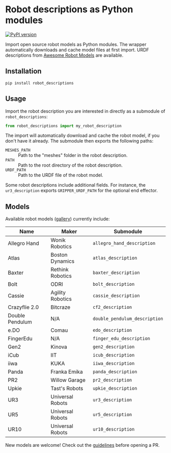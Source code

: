 # Robot descriptions as Python modules

[![PyPI version](https://img.shields.io/pypi/v/robot_descriptions)](https://pypi.org/project/robot_descriptions/)

Import open source robot models as Python modules. The wrapper automatically downloads and cache model files at first import. URDF descriptions from [Awesome Robot Models](https://github.com/stephane-caron/awesome-robot-models) are available.

## Installation

```console
pip install robot_descriptions
```

## Usage

Import the robot description you are interested in directly as a submodule of ``robot_descriptions``:

```python
from robot_descriptions import my_robot_description
```

The import will automatically download and cache the robot model, if you don't have it already. The submodule then exports the following paths:

<dl>
    <dt>
        <code>MESHES_PATH</code>
    </dt>
    <dd>
        Path to the "meshes" folder in the robot description.
    </dd>
    <dt>
        <code>PATH</code>
    </dt>
    <dd>
        Path to the root directory of the robot description.
    </dd>
    <dt>
        <code>URDF_PATH</code>
    </dt>
    <dd>
        Path to the URDF file of the robot model.
    </dd>
</dl>

Some robot descriptions include additional fields. For instance, the ``ur3_description`` exports ``GRIPPER_URDF_PATH`` for the optional end effector.

## Models

Available robot models ([gallery](https://github.com/stephane-caron/awesome-robot-models#gallery)) currently include:

| Name                  | Maker            | Submodule                     |
|-----------------------|------------------| ------------------------------|
| Allegro Hand          | Wonik Robotics   | `allegro_hand_description`    |
| Atlas                 | Boston Dynamics  | `atlas_description`           |
| Baxter                | Rethink Robotics | `baxter_description`          |
| Bolt                  | ODRI             | `bolt_description`            |
| Cassie                | Agility Robotics | `cassie_description`          |
| Crazyflie 2.0         | Bitcraze         | `cf2_description`             |
| Double Pendulum       | N/A              | `double_pendulum_description` |
| e.DO                  | Comau            | `edo_description`             |
| FingerEdu             | N/A              | `finger_edu_description`      |
| Gen2                  | Kinova           | `gen2_description`            |
| iCub                  | IIT              | `icub_description`            |
| iiwa                  | KUKA             | `iiwa_description`            |
| Panda                 | Franka Emika     | `panda_description`           |
| PR2                   | Willow Garage    | `pr2_description`             |
| Upkie                 | Tast's Robots    | `upkie_description`           |
| UR3                   | Universal Robots | `ur3_description`             |
| UR5                   | Universal Robots | `ur5_description`             |
| UR10                  | Universal Robots | `ur10_description`            |

New models are welcome! Check out the [guidelines](CONTRIBUTING.md) before opening a PR.
